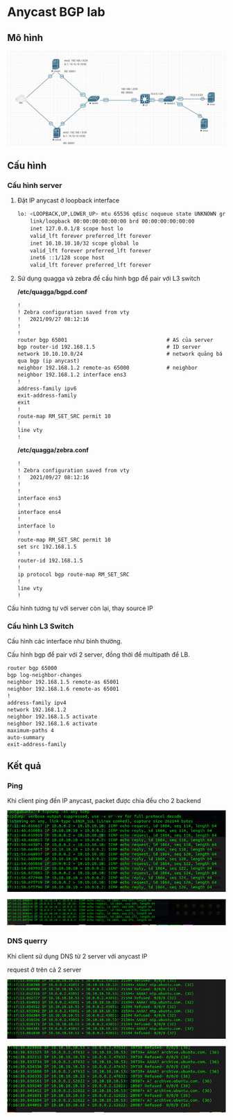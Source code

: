 # Anycast BGP lab 

## Mô hình

![model](https://raw.githubusercontent.com/lmq1999/anycastBGP/main/image/architechture.png)

## Cấu hình

### Cấu hình server

1. Đặt IP anycast ở loopback interface

    ```bash
    lo: <LOOPBACK,UP,LOWER_UP> mtu 65536 qdisc noqueue state UNKNOWN group default qlen 1000
        link/loopback 00:00:00:00:00:00 brd 00:00:00:00:00:00
        inet 127.0.0.1/8 scope host lo
        valid_lft forever preferred_lft forever
        inet 10.10.10.10/32 scope global lo
        valid_lft forever preferred_lft forever
        inet6 ::1/128 scope host 
        valid_lft forever preferred_lft forever
    ```

2. Sử dụng quagga và zebra để cấu hình bgp để pair với L3 switch

    **/etc/quagga/bgpd.conf**

    ```
    !
    ! Zebra configuration saved from vty
    !   2021/09/27 08:12:16
    !
    !
    router bgp 65001                                # AS của server
    bgp router-id 192.168.1.5                       # ID server
    network 10.10.10.0/24                           # network quảng bá qua bgp (ip anycast)
    neighbor 192.168.1.2 remote-as 65000            # neighbor 
    neighbor 192.168.1.2 interface ens3
    !
    address-family ipv6
    exit-address-family
    exit
    !
    route-map RM_SET_SRC permit 10
    !
    line vty
    !
    ```

    **/etc/quagga/zebra.conf**
    
    ```
    !
    ! Zebra configuration saved from vty
    !   2021/09/27 08:12:16
    !
    !
    interface ens3
    !
    interface ens4
    !
    interface lo
    !
    route-map RM_SET_SRC permit 10
    set src 192.168.1.5
    !
    router-id 192.168.1.5
    !
    ip protocol bgp route-map RM_SET_SRC
    !
    line vty
    !
    ```

Cấu hình tương tự với server còn lại, thay source IP

### Cấu hình L3 Switch

Cấu hình các interface như bình thường.

Cấu hình bgp để pair với 2 server, đồng thời để multipath để LB.
```
router bgp 65000
bgp log-neighbor-changes
neighbor 192.168.1.5 remote-as 65001
neighbor 192.168.1.6 remote-as 65001
!        
address-family ipv4
network 192.168.1.2
neighbor 192.168.1.5 activate
neighbor 192.168.1.6 activate
maximum-paths 4
auto-summary
exit-address-family
```

## Kết quả 

### Ping

Khi client ping đến IP anycast, packet được chia đều cho 2 backend 

![ping1](https://raw.githubusercontent.com/lmq1999/anycastBGP/main/image/ping_result_1.png)

![ping2](https://raw.githubusercontent.com/lmq1999/anycastBGP/main/image/ping_result_2.png)

### DNS querry

Khi client sử dụng DNS từ 2 server với anycast IP

request ở trên cả 2 server

![dns1](https://raw.githubusercontent.com/lmq1999/anycastBGP/main/image/dns_result_1.png)

![dns2](https://raw.githubusercontent.com/lmq1999/anycastBGP/main/image/dns_result_2.png)
